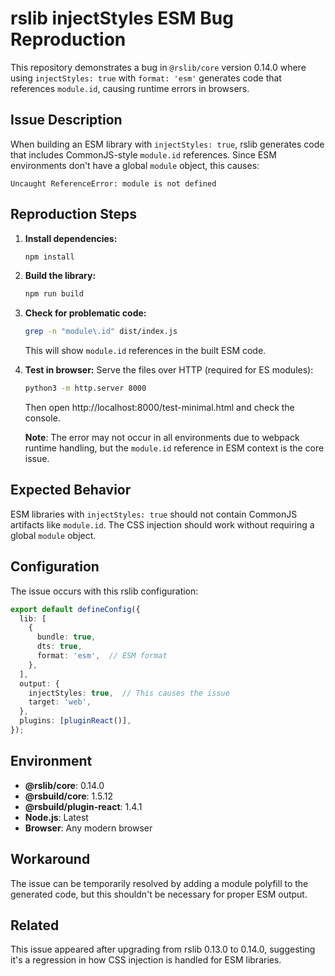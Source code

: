 # rslib injectStyles ESM Bug Reproduction

This repository demonstrates a bug in `@rslib/core` version 0.14.0 where using `injectStyles: true` with `format: 'esm'` generates code that references `module.id`, causing runtime errors in browsers.

## Issue Description

When building an ESM library with `injectStyles: true`, rslib generates code that includes CommonJS-style `module.id` references. Since ESM environments don't have a global `module` object, this causes:

```
Uncaught ReferenceError: module is not defined
```

## Reproduction Steps

1. **Install dependencies:**
   ```bash
   npm install
   ```

2. **Build the library:**
   ```bash
   npm run build
   ```

3. **Check for problematic code:**
   ```bash
   grep -n "module\.id" dist/index.js
   ```
   This will show `module.id` references in the built ESM code.

4. **Test in browser:**
   Serve the files over HTTP (required for ES modules):
   ```bash
   python3 -m http.server 8000
   ```
   Then open http://localhost:8000/test-minimal.html and check the console.
   
   **Note**: The error may not occur in all environments due to webpack runtime handling, but the `module.id` reference in ESM context is the core issue.

## Expected Behavior

ESM libraries with `injectStyles: true` should not contain CommonJS artifacts like `module.id`. The CSS injection should work without requiring a global `module` object.

## Configuration

The issue occurs with this rslib configuration:

```typescript
export default defineConfig({
  lib: [
    {
      bundle: true,
      dts: true,
      format: 'esm',  // ESM format
    },
  ],
  output: {
    injectStyles: true,  // This causes the issue
    target: 'web',
  },
  plugins: [pluginReact()],
});
```

## Environment

- **@rslib/core**: 0.14.0
- **@rsbuild/core**: 1.5.12
- **@rsbuild/plugin-react**: 1.4.1
- **Node.js**: Latest
- **Browser**: Any modern browser

## Workaround

The issue can be temporarily resolved by adding a module polyfill to the generated code, but this shouldn't be necessary for proper ESM output.

## Related

This issue appeared after upgrading from rslib 0.13.0 to 0.14.0, suggesting it's a regression in how CSS injection is handled for ESM libraries.
